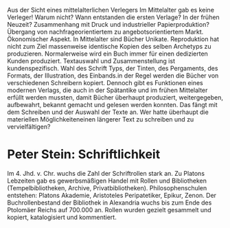 Aus der Sicht eines mittelalterlichen Verlegers
Im Mittelalter gab es keine Verleger! Warum nicht? Wann entstanden die ersten Verlage? In der frühen Neuzeit? Zusammenhang mit Druck und industrieller Papierproduktion?
Übergang von nachfrageorientiertem zu angebotsorientiertem Markt. Ökonomischer Aspekt.
In Mittelalter sind Bücher Unikate. Reproduktion hat nicht zum Ziel massenweise identische Kopien des selben Archetyps zu produzieren. Normalerweise wird ein Buch immer für einen dedizierten Kunden produziert. Textauswahl und Zusammenstellung ist kundenspezifisch. Wahl des Schrift Typs, der Tinten, des Pergaments, des Formats, der Illustration, des Einbands.in der Regel werden die Bücher von verschiedenen Schreibern kopiert.
Dennoch gibt es Funktionen eines modernen Verlags, die auch in der Spätantike und im frühen Mittelalter erfüllt werden mussten, damit Bücher überhaupt produziert, weitergegeben, aufbewahrt, bekannt gemacht und gelesen werden konnten. Das fängt mit dem Schreiben und der Auswahl der Texte an. Wer hatte überhaupt die materiellen Möglichkeiteneinen längerer Text zu schreiben und zu vervielfältigen?


# Peter Stein: Schriftlichkeit
Im 4. Jhd. v. Chr. wuchs die Zahl der Schriftrollen stark an. Zu Platons Lebzeiten gab es gewerbsmäßigen Handel mit Rollen und Bibliotheken (Tempelbibliotheken, Archive, Privatbibliotheken). Philosophenschulen entstehen: Platons Akademie, Aristoteles Peripatetiker, Epikur, Zenon.
Der Buchrollenbestand der Bibliothek in Alexandria wuchs bis zum Ende des Ptolomäer Reichs auf 700.000 an. Rollen wurden gezielt gesammelt und kopiert, katalogisiert und kommentiert.